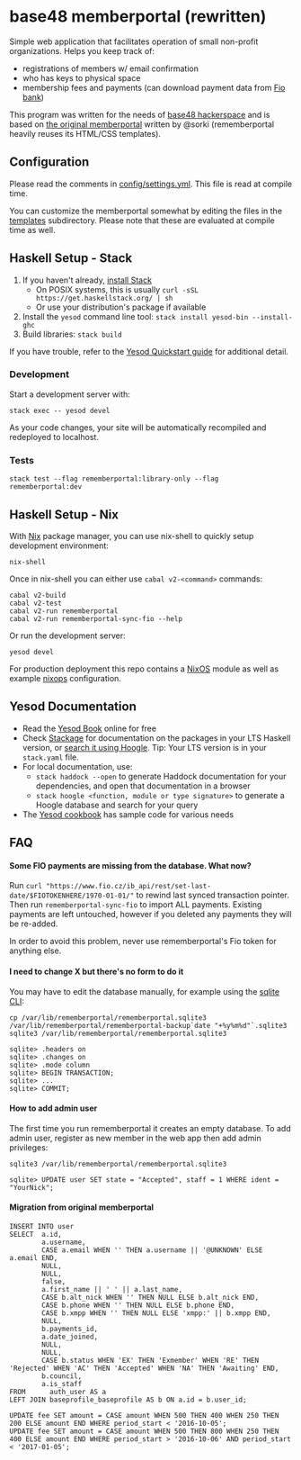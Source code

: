# base48 memberportal (rewritten)

Simple web application that facilitates operation of small non-profit organizations. Helps you keep track of:

* registrations of members w/ email confirmation
* who has keys to physical space
* membership fees and payments (can download payment data from [Fio bank](https://fio.cz))

This program was written for the needs of [base48 hackerspace](https://base48.cz) and is based on
[the original memberportal](https://github.com/hackerspace/memberportal) written by @sorki
(rememberportal heavily reuses its HTML/CSS templates).

## Configuration

Please read the comments in [config/settings.yml](./config/settings.yml). This file is read at compile time.

You can customize the memberportal somewhat by editing the files in the [templates](./templates/) subdirectory.
Please note that these are evaluated at compile time as well.

## Haskell Setup - Stack

1. If you haven't already, [install Stack](https://haskell-lang.org/get-started)
   * On POSIX systems, this is usually `curl -sSL https://get.haskellstack.org/ | sh`
   * Or use your distribution's package if available
2. Install the `yesod` command line tool: `stack install yesod-bin --install-ghc`
3. Build libraries: `stack build`

If you have trouble, refer to the [Yesod Quickstart guide](https://www.yesodweb.com/page/quickstart) for additional detail.

### Development

Start a development server with:

```
stack exec -- yesod devel
```

As your code changes, your site will be automatically recompiled and redeployed to localhost.

### Tests

```
stack test --flag rememberportal:library-only --flag rememberportal:dev
```

## Haskell Setup - Nix

With [Nix](https://nixos.org/nix/) package manager, you can use nix-shell to quickly setup development environment:

```
nix-shell
```

Once in nix-shell you can either use `cabal v2-<command>` commands:

```
cabal v2-build
cabal v2-test 
cabal v2-run rememberportal
cabal v2-run rememberportal-sync-fio --help
```

Or run the development server:

```
yesod devel
```

For production deployment this repo contains a [NixOS](https://nixos.org/nixos/) module as well as
example [nixops](https://nixos.org/nixops/) configuration.

## Yesod Documentation

* Read the [Yesod Book](https://www.yesodweb.com/book) online for free
* Check [Stackage](http://stackage.org/) for documentation on the packages in your LTS Haskell version, or [search it using Hoogle](https://www.stackage.org/lts/hoogle?q=). Tip: Your LTS version is in your `stack.yaml` file.
* For local documentation, use:
	* `stack haddock --open` to generate Haddock documentation for your dependencies, and open that documentation in a browser
	* `stack hoogle <function, module or type signature>` to generate a Hoogle database and search for your query
* The [Yesod cookbook](https://github.com/yesodweb/yesod-cookbook) has sample code for various needs

## FAQ

#### Some FIO payments are missing from the database. What now?

Run `curl "https://www.fio.cz/ib_api/rest/set-last-date/$FIOTOKENHERE/1970-01-01/"` to rewind last synced transaction pointer. Then run `rememberportal-sync-fio` to import ALL payments. Existing payments are left untouched, however if you deleted any payments they will be re-added.

In order to avoid this problem, never use rememberportal's Fio token for anything else.

#### I need to change X but there's no form to do it

You may have to edit the database manually, for example using the [sqlite
CLI](https://www.sqlite.org/cli.html):
```
cp /var/lib/rememberportal/rememberportal.sqlite3 /var/lib/rememberportal/rememberportal-backup`date "+%y%m%d"`.sqlite3
sqlite3 /var/lib/rememberportal/rememberportal.sqlite3

sqlite> .headers on
sqlite> .changes on
sqlite> .mode column
sqlite> BEGIN TRANSACTION;
sqlite> ...
sqlite> COMMIT;
```

#### How to add admin user

The first time you run rememberportal it creates an empty database. To add admin user, register as new member in the web app then add admin privileges:
```
sqlite3 /var/lib/rememberportal/rememberportal.sqlite3

sqlite> UPDATE user SET state = "Accepted", staff = 1 WHERE ident = "YourNick";
```

#### Migration from original memberportal

```
INSERT INTO user
SELECT  a.id,
        a.username,
        CASE a.email WHEN '' THEN a.username || '@UNKNOWN' ELSE a.email END,
        NULL,
        NULL,
        false,
        a.first_name || ' ' || a.last_name,
        CASE b.alt_nick WHEN '' THEN NULL ELSE b.alt_nick END,
        CASE b.phone WHEN '' THEN NULL ELSE b.phone END,
        CASE b.xmpp WHEN '' THEN NULL ELSE 'xmpp:' || b.xmpp END,
        NULL,
        b.payments_id,
        a.date_joined,
        NULL,
        NULL,
        CASE b.status WHEN 'EX' THEN 'Exmember' WHEN 'RE' THEN 'Rejected' WHEN 'AC' THEN 'Accepted' WHEN 'NA' THEN 'Awaiting' END,
        b.council,
        a.is_staff
FROM      auth_user AS a
LEFT JOIN baseprofile_baseprofile AS b ON a.id = b.user_id;

UPDATE fee SET amount = CASE amount WHEN 500 THEN 400 WHEN 250 THEN 200 ELSE amount END WHERE period_start < '2016-10-05';
UPDATE fee SET amount = CASE amount WHEN 500 THEN 800 WHEN 250 THEN 400 ELSE amount END WHERE period_start > '2016-10-06' AND period_start < '2017-01-05';
```
